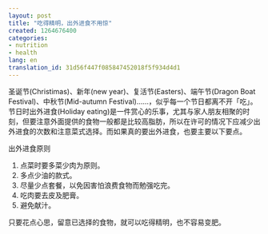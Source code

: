```yaml
---
layout: post
title: "吃得精明，出外进食不用惊"
created: 1264676400
categories:
- nutrition
- health
lang: en
translation_id: 31d56f447f085847452018f5f934d4d1
---
```

<!--break-->
<p>圣诞节(Christimas)、新年(new year)、复活节(Easters)、端午节(Dragon Boat Festival)、中秋节(Mid-autumn Festival)……，似乎每一个节日都离不开「吃」。节日时出外进食(Holiday eating)是一件赏心的乐事，尤其与家人朋友相聚的时刻，但要注意外面提供的食物一般都是比较高脂肪，所以在许可的情况下应减少出外进食的次数和注意菜式选择。而如果真的要出外进食，也要主要以下要点。 </p>

<p>出外进食原则</p>

<ol>
<li>点菜时要多菜少肉为原则。 </li>
<li>多点少油的款式。 </li>
<li>尽量少点套餐，以免因害怕浪费食物而勉强吃完。 </li>
<li>吃肉要去皮及肥膏。 </li>
<li>避免献汁。 </li>
</ol>

<p>只要花点心思，留意已选择的食物，就可以吃得精明，也不容易变肥。 </p>
